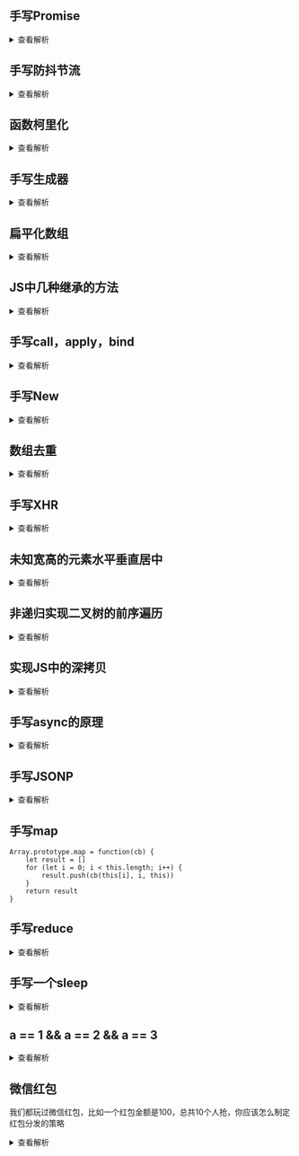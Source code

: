 ## 手写Promise

<details>
<summary>查看解析</summary>

```
const emptyHandler = () => {}
const emptyValue = null
const parseArg = arg => {
    if (arg instanceof Promise) {
        return arg.value
    } else if (arg instanceof Object && arg.hasOwnProperty("then")) {
        let result = emptyValue
        arg.then(res => (result = res))
        return result
    } else {
        return arg
    }
}

class Promise {
    constructor(execFn) {
        if (!this instanceof Promise) throw "plz use new"

        this.value = emptyValue
        this.state = "pending"
        let self = this
        try {
            execFn(resolveHanlder, rejectHandler)
        } catch (e) {
            rejectHandler(e)
        }

        function resolveHanlder(data) {
            if (self.state === "pending") {
                self.value = parseArg(data)
                self.state = "fulfilled"
            }
        }

        function rejectHandler(data) {
            if (self.state === "pending") {
                self.value = parseArg(data)
                self.state = "rejected"
            }
        }
    }
    then(resolveCb = emptyHandler, rejectCb = emptyHandler) {
        let self = this
        if (self.state === "fulfilled") {
            return new Promise(resolve => resolve(resolveCb(self.value)))
        } else if (self.state === "rejected") {
            if (rejectCb === emptyHandler) {
                return new Promise((resolve, reject) => reject(self.value))
            } else {
                return new Promise((resolve, reject) =>
                    resolve(rejectCb(self.value))
                )
            }
        }
    }
    catch(catchCb) {
        if (this.state === "rejected") {
            catchCb(this.value)
        }
    }
    finally(cb) {
        return this.then(
            data => {
                cb()
                return data
            },
            err => {
                cb()
                return err
            }
        )
    }
}
Promise.resolve = data =>
    new Promise((resolve, reject) => resolve(parseArg(data)))
Promise.reject = data =>
    new Promise((resolve, reject) => reject(parseArg(data)))
Promise.all = promises =>
    new Promise((resolve, reject) => {
        function allPromisedDone() {
            return ++count > promises.length - 1
        }
        let result = []
        let count = 0
        promises.map(
            (promise, index) =>
                promise.then(data => {
                    result[index] = data
                    if (allPromisedDone()) {
                        resolve(result)
                    }
                }),
            err => reject(err)
        )
    })

Promise.race = () => {}
```

对于Promise有几个要点

* execFn需要进行try...catch操作
* resolveHandler和rejectHandler两者只能取第一个执行的来进行操作
* 可以用class写，只是要利用好闭包
* parseArg，Promise对传进来的参数有极大的解析能力，包括直接量/Promise实例和then鸭子类型
* then方法里，reject要注意区分有没有rejectHandler这个方法，有没有是两种不同的解决方案，有的话下一个Promise是resolve状态，没有的话rejected状态会一直延续下去

对于Promise.all方法，有几个要注意

* 输出的数组要按顺序输出
* 一定要所有的promise都resolve才可以进行then
</details>

## 手写防抖节流

<details>
<summary>查看解析</summary>

* 节流（throttle）是指一段时间内函数只能触发一次，再次触发无效
* 防抖（debounce）是指一段时间内函数再次触发会让前一次消失，然后再重新计时
* 两者都是适配器模式
* 节流更加严格，它主要用来限制那些没有幂等性的操作比如请求验证码，防抖则是没有那么严格，可以用于比如短视频点赞，如果以节流的形式呈现会影响用户交互体验，防抖则不会


```
function throttle(fn, delay) {
    let isRun = false
    return (...args) => {
        if (!isRun) {
            isRun = true
            fn.apply(null, args)
            setTimeout(() => {
                isRun = false
            }, 0)
        }
    }
}

function debounce(fn, delay) {
    let timer = null
    return (...args) => {
        if (timer) clearTimeout(timer)
        timer = setTimeout(() => {
            fn.apply(null, args)
        }, delay)
    }
}
```

</details>

## 函数柯里化

<details>
<summary>查看解析</summary>

函数的柯里化即允许我们对一个函数多次传参，如果一次传参的结果不满足，则返回一个函数，否则返回其调用参数后的结果

```
function curry(fn, ...args) {
    return args.length < fn.length
        ? (...restArgs) => curry(fn, ...args, ...restArgs)
        : fn.call(null, ...args)
}
```
</details>

## 手写生成器

<details>
<summary>查看解析</summary>

要注意生成器和遍历器的区别，生成器是调用之后返回遍历器的。此外还要注意遍历器的特点，一个是要有Symbol.iterator属性，一个是返回的对象包含done和value属性

```
var generator = function() {
    let count = 0
    return {
        [Symbol.iterator]: function() {
            return this
        },
        next() {
            if (count++ < 5) {
                return { done: false, value: 1 }
            } else {
                return { done: true, value: 2 }
            }
        }
    }
}

let o = generator()
for (let i of o) {
    console.log(i)
}
```
</details>

## 扁平化数组

<details>
<summary>查看解析</summary>
一个很经典的题目，但是可以看出来JS水平，因为其解决办法有很多，我们来一一看一下

> 递归法

```
function flat(arr) {
    let res = []
    arr.map(n => {
        if (!Array.isArray(n)) {
            res.push(n)
        } else {
            res.push(...flat(n))
        }
    })
    return res
}
```

> 使用ES6中的Array.prototype.flat方法。该方法默认可以flat一层，如果flat(Infinity)可以无限拆解

```
function flat(arr){
    return arr.flat(Infinity)
}
```

> 使用reduce + concat.这个方法利用的是concat默认会flat一层数组

```
function flat(arr) {
    return arr.reduce((result, curr) => {
        return result.concat(Array.isArray(curr) ? flat(curr) : curr)
    }, [])
}
```

> reduce + 扩展运算符。这个方法是上一个方法的改版

```
function flat(arr) {
    return arr.reduce((result, curr) => {
        return Array.isArray(curr)
            ? [...result, ...flat(curr)]
            : [...result, curr]
    }, [])
}
```

> toString() + split().这个方法很取巧，它利用Array的toString被改写过的特性，就像JSON.stringfy一样耍赖，但确实有用.唯一要注意的是数据这样处理之后还需要强制类型转换

```
function flat(arr) {
    return arr
        .toString()
        .split(",")
        .map(Number)
}
```

> join() + split()。上面一个方法的改版，一样利用原生方法


> 总结

* 五种方法各有优势，但严格意义来说都算是语法糖
* 递归的方法最容易想到
* flat属于ES6新增方法，配合Infinity参数可以完美解决这个问题
* reduce+concat和reduce+拓展运算符需要对reduce有一定的了解
* toString+split和join+split都是利用了封装好的API，flat操作在内部完成了而已

</details>

## JS中几种继承的方法

<details>
<summary>查看解析</summary>

> 原型链继承。核心在于子类的prototype要变成父类的实例。优点是可以访问到父类的属性和父类的原型属性，缺点是父类传参，有点违反常识

```
function Parent(id) {
    this.id = id
}
Parent.prototype.sayId = function() {
    console.log(this.id)
}

function Child(name) {
    this.name = name
}

Child.prototype = new Parent(100)

let c = new Child("eric")

console.log(c.name)
console.log(c.id)
c.sayId()

```

> 构造函数继承。和原型链不一样的是，它只需要子类传参就可以了，但是缺点是无法访问到父类原型方法

```
function Parent(id) {
    this.id = id
}
Parent.prototype.sayId = function() {
    console.log(this.id)
}

function Child(id, name) {
    Parent.call(this, id)
    this.name = name
}

let c = new Child(100, "eric")

console.log(c.name)
console.log(c.id)
c.sayId() // TypeError
```

> 组合继承。结合了前两者的优点，一个是不需要父类传参，一个是可以获取到父类的原型方法

```
function Parent(id) {
    this.id = id
}
Parent.prototype.sayId = function() {
    console.log(this.id)
}

function Child(id, name) {
    Parent.call(this, id)
    this.name = name
}

Child.prototype = new Parent()
Child.prototype.constructor = Child
Child.prototype.sayName = function() {
    console.log(this.name)
}

let c = new Child(100, "eric")

console.log(c.name)
console.log(c.id)
c.sayId()
```

> 原型继承。原型继承就是最根本的，可以使用下图这种方式，ES6之后可以用Object.setPrototypeOf或者Object.create来完成原型之间的链接。好处是简单，缺点是只能用于对象之间

```
let parent = { name: "p" }

function extent(p) {
    let fn = new Function()
    fn.prototype = p
    return new fn()
}

let child = extent(parent)
console.log(child.name)
```

> 寄生继承.寄生继承和原型继承的不一样在于，寄生继承可以在原型继承的方式上加入对象自己的方法，此外还用到了工厂模式。当然原型模式可以用工厂也可以不用工厂

```
let parent = { name: "p" }

function extent(p) {
    let fn = new Function()
    fn.prototype = p
    return new fn()
}

function enhancedExtent(p) {
    let o = extent(p)
    o.sayName = function() {
        console.log(this.name)
    }
    return o
}

let child = enhancedExtent(parent)
child.sayName()
```

> 组合寄生继承。如果仔细分析组合继承的话，可以看到一些问题，一个是父类的构造函数一定会调用两遍，第二个是子类的属性要尽量和父类不重名。其实最核心的地方就在于其别扭的绑定原型的方式，如果用ES6的语法来做是非常简单的一件事，可是在那之前，只能通过这些hack的手段来实现，原型的好处在于它都无需实例化父类，只需要一个绑定关系即可.这样做两个问题都解决了，不用实例化的话就少了一次实例化的次数，另外还可以避免和父函数的属性重名


```
function Parent(id) {
    this.id = id
}
Parent.prototype.sayId = function() {
    console.log(this.id)
}

function Child(id, name) {
    Parent.call(this, id)

    this.name = name
}

function extent(p) {
    let fn = new Function()
    fn.prototype = p
    return new fn()
}

Child.prototype = extent(Parent.prototype)

let c = new Child(100, "eric")

console.log(c.name)
console.log(c.id)
c.sayId()

```
</details>

## 手写call，apply，bind

<details>
<summary>查看解析</summary>

```
Function.prototype.call = function(context, ...args) {
    context = context || (typeof window !== "undefined" ? window : global)
    context.fn = this
    let result = context.fn(...args)
    delete context.fn
    return result
}
Function.prototype.apply = function(context, args) {
    context = context || (typeof window !== "undefined" ? window : global)
    context.fn = this
    let result = context.fn(...args)
    delete context.fn
    return result
}
Function.prototype.bind = function(context, ...args) {
    context = context || (typeof window !== "undefined" ? window : global)
    let fn = this
    return (...restArgs) => fn.call(context, ...args, ...restArgs)
}
```

</details>

## 手写New

<details>
<summary>查看解析</summary>

new内部不复杂，就四个步骤

* 创建一个空对象
* 设置该对象的[prototype]为构造函数的prototype（注意这里两个prototype不一样）
* 将obj代入构造函数的apply方法里
* 如果上述过程有返回值则返回返回值，如果没有则返回一开始那个对象

```
function newNew(fn, ...args) {
    let obj = {}
    Object.setPrototypeOf(obj, fn.prototype)
    let result = fn.apply(obj, args)
    return typeof result !== "undefined" ? result : obj
}
```

</details>

## 数组去重

<details>
<summary>查看解析</summary>

* 高级的做法是Set`[...new Set(arr)]`
* 普通做法是遍历+判断是否重复
    * 遍历可以是map，reduce
    * 判断可以是hash，includes，indexof

</details>

## 手写XHR

<details>
<summary>查看解析</summary>

首先我们要来看XHR的组成部分，首先是新建一个XHR对象，然后设置其事件监听函数，接着open(<method>, <url>, async),最后send。XHR有四种状态码

* 0 -代理被创建，但尚未调用 open() 方法。
* 1 -open() 方法已经被调用。
* 2 -send() 方法已经被调用，并且头部和状态已经可获得。
* 3 -下载中， responseText 属性已经包含部分数据。
* 4 -下载操作已完成

```
let xhr = new XMLHttpRequest()
xhr.onreadystatechange = ()=>{
    if(xhr.readystate === 4 && xhr.status === 200){
        ...
    }
}
xhr.open('GET', '...', true)
xhr.send()
```
</details>

## 未知宽高的元素水平垂直居中

<details>
<summary>查看解析</summary>

未知宽高

> 水平居中

* text-align: center
* margin: 0 auto
* flex
* absolute + transform

> 垂直居中

* flex
* 父元素设置`display:table-cell,vertical-align: middle`
* absolute + transform
* absolute + margin: auto


```
 <style>
    * {
        margin: 0;
    }

    .wrap {
        display: table-cell;
        vertical-align: middle;
        width: 500px;
        height: 500px;
        border: 1px solid #000;
    }
    .box {
        width: 100px;
        height: 100px;
        margin: 0 auto;
        background: pink;
    }
</style>
<body>
    <div class="wrap"><div class="box"></div></div>
</body>
```
</details>

## 非递归实现二叉树的前序遍历

<details>
<summary>查看解析</summary>
思路很简单，就是用栈来做，但是做起来还蛮麻烦的。然后还需要另外两个标记以避免重复输出

```
class Stack {
    constructor() {
        this.stack = []
    }
    push(val) {
        this.stack.push(val)
    }
    pop() {
        this.stack.pop()
        return this.stack.length !== 0
    }
    getPeak() {
        return this.stack[this.stack.length - 1]
    }
}

function traverse(node = root) {
    let stack = new Stack()
    stack.push(node)
    while (true) {
        if (node.left && !node.leftVisited) {
            node.leftVisited = true
            stack.push(node.left)
            node = node.left
        } else {
            if (!node.rightVisited) {
                console.log(node.val)
            }
            if (node.right && !node.rightVisited) {
                node.rightVisited = true
                stack.push(node.right)
                node = node.right
            } else if (stack.pop()) {
                node = stack.getPeak()
            } else {
                break
            }
        }
    }
}
```
</details>

## 实现JS中的深拷贝

<details>
<summary>查看解析</summary>
深拷贝是一个水很深的题目

Object.assign(obj1)这类行为属于浅拷贝，只能复制目标对象的第一层属性;而JSON.parse + JSON.stringfy的话，一个无法处理内引用。写好一个完整的深拷贝，需要注意很多事情

* 最基本的，要递归遍历对象的对象属性/数组属性
</details>

## 手写async的原理

<details>
<summary>查看解析</summary>

async可以写成如下的Promise+generator的格式

```
function foo() {
    return spawn(function*() {
        let a = yield sleep(100)
        console.log("wait")
        let b = yield sleep(200)
        console.log(a + b)
        return 100
    })
    function spawn(genF) {
        return new Promise((resolve, reject) => {
            let g = genF()
            function next(val = null) {
                try {
                    var result = g.next(val)
                } catch (e) {
                    reject(e)
                }
                if (result.done) {
                    return resolve(result.value)
                }
                result.value.then(
                    resolveVal => next(resolveVal),
                    rejectVal => reject(rejectVal)
                )
            }
            next()
        })
    }
}
```

</details>

## 手写JSONP

<details>
<summary>查看解析</summary>

jsonp我们可以封装成一个函数，要注意这些要点

* 返回Promise
* resolve里和onerror里都应该移除script(就是Promise处于决议状态就需要把script元素移除)
* 数组字符串拼接

```
function jsonp({ url, params, callback }) {
    return new Promise((resolve, reject) => {
        let script = document.createElement("script")
        window[callback] = data => {
            resolve(data)
            document.removeChild(script)
        }
        params = { ...params, callback }
        let attrs = []
        Object.keys(params).map(key => {
            attrs.push(`${key}=${params[key]}`)
        })
        script.src = url + "?" + attrs.join("&")
        script.onerror = err => {
           reject('load failed')
           document.removeChild(script)
        }
        document.body.appendChild(script)
    })
}
jsonp({
    url: "www.baidu.com",
    params: { name: 1, id: 2 },
    callback: "cb"
})
```
</details>

## 手写map

```
Array.prototype.map = function(cb) {
    let result = []
    for (let i = 0; i < this.length; i++) {
        result.push(cb(this[i], i, this))
    }
    return result
}
```

## 手写reduce

<details>
<summary>查看解析</summary>

```
Array.prototype.reduce = function(cb, startVal = 0) {
    let result = startVal
    for (let i = 0; i < this.length; i++) {
        result = cb(result, this[i], i, this)
    }
    console.log(result)
    return result
}
```
</details>

## 手写一个sleep

<details>
<summary>查看解析</summary>
这里主要看要实现的是同步的还是异步的

异步的话，使用Promise封装一个setTimeout，放在async函数即可，同步的话需要用死循环卡时间

```
function sleep(delay) {
    let curr = new Date().getTime()
    while (new Date().getTime() - curr < delay) {}
}
```

没有闭包，这些新声明的变量应该会被自动垃圾清除掉
</details>

## a == 1 && a == 2 && a == 3

<details>
<summary>查看解析</summary>

首先最简单的思路就是利用==里面做的隐式类型转化，String类型和Number类型的值一起操作时String会进行ToNumber操作，以及对象会进行ToPrimitive操作

```
var a = {
    count: 1,
    valueOf() {
        return this.count++
    }
}
console.log(a == 1 && a == 2 && a == 3)
```

第二种思路，比较奇葩，很难想，就是可以重写Array的join方法，我们知道数组和对象一样，valueOf都是返回自身，显然自身并不是原始类型，所以会调用toString方法

[1,2].toString() // "1,2"， 显然Array类型的数据在toString方法里是使用了join方法

```
a = [1, 2, 3]
Array.prototype.join = function() {
    return this.shift()
}
console.log(a == 1 && a == 2 && a == 3)
```

当然了，我们也可以通过改写valueOf或者toString来实现，不过思路就和第一种方法很接近

第三种思路，就是更底层一些，这里是利用了`==`的机制，那么如果是`===`呢？这种情况又应该如何处理，答案很明显了，就是做更底层的拦截，Object.defineProperty

```
let val = 1
Object.defineProperty(window, "a", {
    get() {
        return val++
    }
})
console.log(a === 1 && a === 2)
```

当然有了这个，当然也可以用Proxy,只是稍微麻烦些

```
let o = new Proxy(
    { a: 0 },
    {
        get(target, key) {
            if (key === "a") {
                Reflect.set(
                    target,
                    key,
                    Reflect.get(target, key) + 1
                )
                return Reflect.get(target, key)
            }
        }
    }
)

console.log(o.a === 1 && o.a === 2)
```

</details>

## 微信红包

我们都玩过微信红包，比如一个红包金额是100，总共10个人抢，你应该怎么制定红包分发的策略

<details>
<summary>查看解析</summary>
第一种思路，首先均分红包，然后遍历红包，每个红包，都拿出随机数值，给随机对象。这种思路的特点是预分配，并非动态分配

```
function patchPackets(sum, num) {
    function getRandom(max) {
        return Number((Math.random() * max).toFixed(3))
    }
    function getRandomIndex() {
        return Math.floor(Math.random() * num)
    }
    let arr = new Array(num).fill(sum / num)
    arr.map((n, index) => {
        let givenValue = getRandom(n)
        let givenIndex = getRandomIndex()
        arr[index] -= givenValue
        arr[givenIndex] += givenValue
    })
    return arr.map(n => Number(n.toFixed(3)))
}
```

第二种策略就是每一个红包的值都是在0.01 ~ （剩余红包的期望）* 2之间波动

总的来说抢红包的策略有很多，但是要把握一些关键的点，比如

* 每个红包都要有值
* 已选红包值不能超过上限
* 方差要尽量大/小
</details>